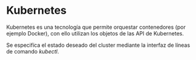 # Kubernetes
Kubernetes es una tecnología que permite orquestar contenedores (por ejemplo Docker), con ello utilizan los objetos de las API de Kubernetes.

Se especifíca el estado deseado del cluster mediante la interfaz de líneas de comando *kubectl*.
